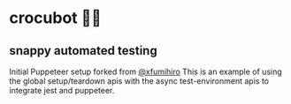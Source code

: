 # crocubot :crocodile::robot:
## snappy automated testing

Initial Puppeteer setup forked from [@xfumihiro](https://github.com/xfumihiro/jest-puppeteer-example)
This is an example of using the global setup/teardown apis with the async test-environment apis to integrate jest and puppeteer.
